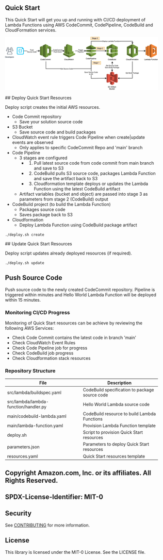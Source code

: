 ## Quick Start
This Quick Start will get you up and running with CI/CD deployment of Lambda Functions using AWS CodeCommit, CodePipeline, CodeBuild and CloudFormation services.

<img src="img/lambda-pipeline.png" alt="design" width="800px"/>

## Deploy Quick Start Resources

Deploy script creates the initial AWS resources.

- Code Commit repository
  - Save your solution source code
- S3 Bucket
  - Save source code and build packages
- CloudWatch event rule triggers Code Pipeline when create|update events are observed
  - Only applies to specific CodeCommit Repo and 'main' branch
- Code Pipeline
  - 3 stages are configured
    - 1) Pull latest source code from code commit from main branch and save to S3
    - 2) CodeBuild pulls S3 source code, packages Lambda Function and save the artifact back to S3
    - 3) Cloudformation template deploys or updates the Lambda Function using the latest CodeBuild artifact
  - Artifact variables (bucket and object) are passed into stage 3 as parameters from stage 2 (CodeBuild) output
- CodeBuild project (to build the Lambda Function)
   - Packages source code
   - Saves package back to S3
- Cloudformation
  - Deploy Lambda Function using CodeBuild package artifact

`./deploy.sh create`

## Update Quick Start Resources

Deploy script updates already deployed resources (if required).

`./deploy.sh update`

## Push Source Code

Push source code to the newly created CodeCommit repository. Pipeline is triggered within minutes and Hello World Lambda Function will be deployed within 15 minutes.

### Monitoring CI/CD Progress
Monitoring of Quick Start resources can be achieve by reviewing the following AWS Services:
- Check Code Commit contains the latest code in branch 'main'
- Check CloudWatch Event Rules
- Check Code Pipeline job for progress
- Check CodeBuild job progress
- Check Cloudformation stack resources

### Repository Structure

| File      | Description |
| ----------- | ----------- |
| src/lambda/buildspec.yaml      | CodeBuild specification to package source code |
| src/lambda/lambda-function/handler.py   | Hello World Lambda source code |
| main/codebuild-lambda.yaml   | CodeBuild resource to build Lambda Functions |
| main/lambda-function.yaml   | Provision Lambda Function template  |
| deploy.sh   | Script to provision Quick Start resources |
| parameters.json   | Parameters to deploy Quick Start resources |
| resources.yaml   | Quick Start resources template |

## Copyright Amazon.com, Inc. or its affiliates. All Rights Reserved.
## SPDX-License-Identifier: MIT-0

## Security

See [CONTRIBUTING](CONTRIBUTING.md#security-issue-notifications) for more information.

## License

This library is licensed under the MIT-0 License. See the LICENSE file.